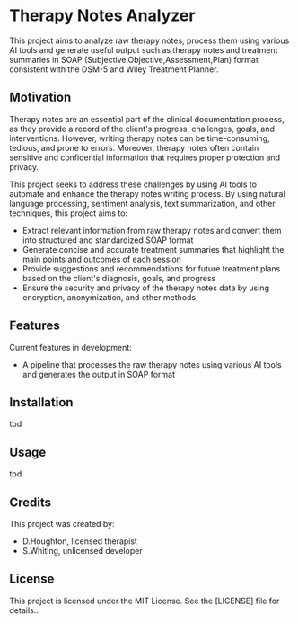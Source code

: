 # Therapy Notes Analyzer

This project aims to analyze raw therapy notes, process them using various AI tools and generate useful output such as therapy notes and treatment summaries in SOAP (Subjective,Objective,Assessment,Plan) format consistent with the DSM-5 and Wiley Treatment Planner.

## Motivation

Therapy notes are an essential part of the clinical documentation process, as they provide a record of the client's progress, challenges, goals, and interventions. However, writing therapy notes can be time-consuming, tedious, and prone to errors. Moreover, therapy notes often contain sensitive and confidential information that requires proper protection and privacy.

This project seeks to address these challenges by using AI tools to automate and enhance the therapy notes writing process. By using natural language processing, sentiment analysis, text summarization, and other techniques, this project aims to:

- Extract relevant information from raw therapy notes and convert them into structured and standardized SOAP format
- Generate concise and accurate treatment summaries that highlight the main points and outcomes of each session
- Provide suggestions and recommendations for future treatment plans based on the client's diagnosis, goals, and progress
- Ensure the security and privacy of the therapy notes data by using encryption, anonymization, and other methods

## Features

Current features in development:

- A pipeline that processes the raw therapy notes using various AI tools and generates the output in SOAP format

## Installation

tbd

## Usage

tbd

## Credits

This project was created by:

- D.Houghton, licensed therapist
- S.Whiting, unlicensed developer

## License

This project is licensed under the MIT License. See the [LICENSE] file for details..
